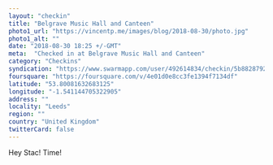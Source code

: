 ```yaml
---
layout: "checkin"
title: "Belgrave Music Hall and Canteen"
photo1_url: "https://vincentp.me/images/blog/2018-08-30/photo.jpg"
photo1_alt: ""
date: "2018-08-30 18:25 +/-GMT"
meta:  "Checked in at Belgrave Music Hall and Canteen"
category: "Checkins"
syndication: "https://www.swarmapp.com/user/492614834/checkin/5b88287928374e002c7f6bbd"
foursquare: "https://foursquare.com/v/4e01d0e8cc3fe1394f7134df"
latitude: "53.80081632683125"
longitude: "-1.541144705322905"
address: ""
locality: "Leeds"
region: ""
country: "United Kingdom"
twitterCard: false
---
```

Hey Stac! Time!

